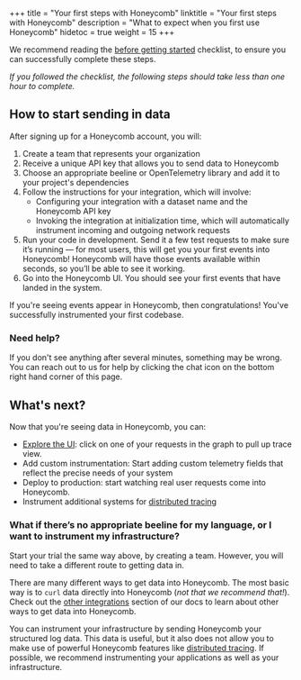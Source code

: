 +++
title = "Your first steps with Honeycomb"
linktitle = "Your first steps with Honeycomb"
description = "What to expect when you first use Honeycomb"
hidetoc = true
weight = 15
+++

We recommend reading the [before getting started](/getting-started/before-getting-started/) checklist, to ensure you can successfully complete these steps.

_If you followed the checklist, the following steps should take less than one hour to complete._

## How to start sending in data

After signing up for a Honeycomb account, you will:

1. Create a team that represents your organization
2. Receive a unique API key that allows you to send data to Honeycomb
3. Choose an appropriate beeline or OpenTelemetry library and add it to your project's dependencies
4. Follow the instructions for your integration, which will involve:
    - Configuring your integration with a dataset name and the Honeycomb API key
    - Invoking the integration at initialization time, which will automatically instrument incoming and outgoing network requests
5. Run your code in development. Send it a few test requests to make sure it’s running — for most users, this will get you your first events into Honeycomb! Honeycomb will have those events available within seconds, so you’ll be able to see it working.
6. Go into the Honeycomb UI. You should see your first events that have landed in the system.

<!-- TODO add screenshot showing first events
-->

If you're seeing events appear in Honeycomb, then congratulations! You've successfully instrumented your first codebase.

### Need help?

If you don't see anything after several minutes, something may be wrong. You can reach out to us for help by clicking the chat icon on the bottom right hand corner of this page.

## What's next?

Now that you're seeing data in Honeycomb, you can:

- [Explore the UI](http://ui.honeycomb.io): click on one of your requests in the graph to pull up trace view.
- Add custom instrumentation: Start adding custom telemetry fields that reflect the precise needs of your system
- Deploy to production: start watching real user requests come into Honeycomb.
- Instrument additional systems for [distributed tracing](/working-with-your-data/tracing/)

### What if there’s no appropriate beeline for my language, or I want to instrument my infrastructure?

Start your trial the same way above, by creating a team. However, you will need to take a different route to getting data in.

There are many different ways to get data into Honeycomb. The most basic way is to `curl` data directly into Honeycomb (_not that we recommend that!_). Check out the [other integrations](/getting-data-in/integrations) section of our docs to learn about other ways to get data into Honeycomb.

You can instrument your infrastructure by sending Honeycomb your structured log data. This data is useful, but it also does not allow you to make use of powerful Honeycomb features like [distributed tracing](/working-with-your-data/tracing/). If possible, we recommend instrumenting your applications as well as your infrastructure.
